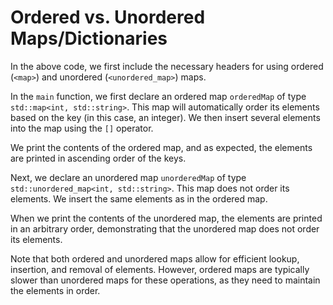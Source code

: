 # Ordered vs. Unordered Maps/Dictionaries
In the above code, we first include the necessary headers for using ordered (`<map>`) and unordered (`<unordered_map>`) maps. 

In the `main` function, we first declare an ordered map `orderedMap` of type `std::map<int, std::string>`. This map will automatically order its elements based on the key (in this case, an integer). We then insert several elements into the map using the `[]` operator. 

We print the contents of the ordered map, and as expected, the elements are printed in ascending order of the keys.

Next, we declare an unordered map `unorderedMap` of type `std::unordered_map<int, std::string>`. This map does not order its elements. We insert the same elements as in the ordered map. 

When we print the contents of the unordered map, the elements are printed in an arbitrary order, demonstrating that the unordered map does not order its elements.

Note that both ordered and unordered maps allow for efficient lookup, insertion, and removal of elements. However, ordered maps are typically slower than unordered maps for these operations, as they need to maintain the elements in order.